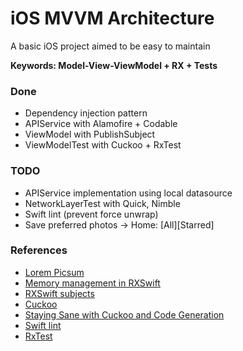 # iOS MVVM Architecture

A basic iOS project aimed to be easy to maintain

**Keywords: Model-View-ViewModel + RX + Tests**

### Done
* Dependency injection pattern
* APIService with Alamofire + Codable
* ViewModel with PublishSubject
* ViewModelTest with Cuckoo + RxTest

### TODO
* APIService implementation using local datasource
* NetworkLayerTest with Quick, Nimble
* Swift lint (prevent force unwrap)
* Save preferred photos -> Home: [All][Starred]

### References
* [Lorem Picsum](https://picsum.photos)
* [Memory management in RXSwift](http://adamborek.com/memory-managment-rxswift/)
* [RXSwift subjects](https://medium.com/@dkhuong291/rxswift-subjects-part1-publishsubjects-103ff6b06932)
* [Cuckoo](https://github.com/Brightify/Cuckoo)
* [Staying Sane with Cuckoo and Code Generation](http://www.thecodedself.com/cuckoo-and-code-generation/)
* [Swift lint](https://github.com/realm/SwiftLint)
* [RxTest](https://cocoapods.org/pods/RxTest)